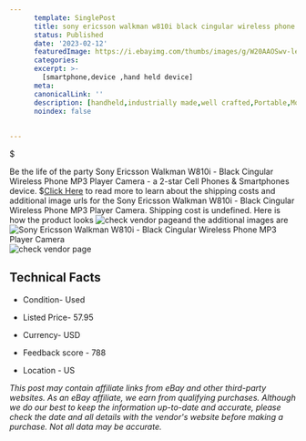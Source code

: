 ```yaml
---
      template: SinglePost
      title: sony ericsson walkman w810i black cingular wireless phone mp3 player camera
      status: Published
      date: '2023-02-12'
      featuredImage: https://i.ebayimg.com/thumbs/images/g/W20AAOSwv-lepx76/s-l225.jpg
      categories: 
      excerpt: >-
        [smartphone,device ,hand held device]
      meta:
      canonicalLink: ''
      description: [handheld,industrially made,well crafted,Portable,Mobile,Compact,Convenient,Lightweight,Maneuverable,Man-portable,Miniature,Carriable,Hand-held,Light,Holdable,Transportable,Mobile device,Pocket-sized,On-the-go,Wireless,Cordless,Compact size,Convenient size, smartphone,device ,hand held device]
      noindex: false
      
        
---
```

$

Be the life of the party Sony Ericsson Walkman W810i - Black Cingular Wireless Phone MP3 Player Camera - a 2-star Cell Phones & Smartphones device.
$[Click Here](https://www.ebay.com/itm/164176801818?hash=item2639b3301a%3Ag%3AW20AAOSwv-lepx76&mkevt=1&mkcid=1&mkrid=711-53200-19255-0&campid=%253CePNCampaignId%253E&customid=%253CreferenceId%253E&toolid=10049) to read more to learn about the shipping costs and additional image urls for the Sony Ericsson Walkman W810i - Black Cingular Wireless Phone MP3 Player Camera. Shipping cost is undefined. Here is how the product looks ![check vendor page](https://i.ebayimg.com/thumbs/images/g/W20AAOSwv-lepx76/s-l225.jpg)and the additional images are![Sony Ericsson Walkman W810i - Black Cingular Wireless Phone MP3 Player Camera](https://i.ebayimg.com/images/g/W20AAOSwv-lepx76/s-l1200.jpg)![check vendor page](https://origin-galleryplus.ebayimg.com/ws/web/164176801818_2_0_1/225x225.jpg,https://origin-galleryplus.ebayimg.com/ws/web/164176801818_3_0_1/225x225.jpg,https://origin-galleryplus.ebayimg.com/ws/web/164176801818_4_0_1/225x225.jpg)



 ## Technical Facts 



     
      

 - Condition- Used 


      

 - Listed Price- 57.95 


      

 - Currency- USD 


      

 - Feedback score - 788 


      

 - Location - US 


      
      

 *_This post may contain affiliate links from eBay and other third-party websites. As an eBay affiliate, we earn from qualifying purchases. Although we do our best to keep the information up-to-date and accurate, please check the date and all details with the vendor's website before making a purchase. Not all data may be accurate._*






